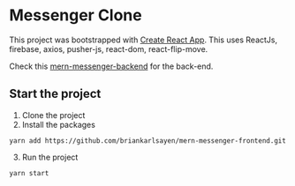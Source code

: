 # Messenger Clone

This project was bootstrapped with [Create React App](https://github.com/facebook/create-react-app).
This uses ReactJs, firebase, axios, pusher-js, react-dom, react-flip-move.

Check this [mern-messenger-backend](https://github.com/briankarlsayen/mern-messenger-backend.git) for the back-end.

## Start the project

1. Clone the project
2. Install the packages
```
yarn add https://github.com/briankarlsayen/mern-messenger-frontend.git
```
3. Run the project
```
yarn start
```
    
